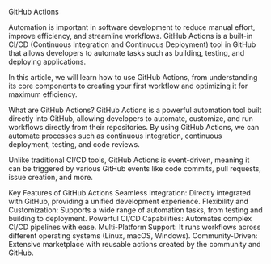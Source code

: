 GitHub Actions

Automation is important in software development to reduce manual effort, improve efficiency, and streamline workflows. GitHub Actions is a built-in CI/CD (Continuous Integration and Continuous Deployment) tool in GitHub that allows developers to automate tasks such as building, testing, and deploying applications.

In this article, we will learn how to use GitHub Actions, from understanding its core components to creating your first workflow and optimizing it for maximum efficiency.

What are GitHub Actions?
GitHub Actions is a powerful automation tool built directly into GitHub, allowing developers to automate, customize, and run workflows directly from their repositories. By using GitHub Actions, we can automate processes such as continuous integration, continuous deployment, testing, and code reviews.

Unlike traditional CI/CD tools, GitHub Actions is event-driven, meaning it can be triggered by various GitHub events like code commits, pull requests, issue creation, and more.

Key Features of GitHub Actions
Seamless Integration: Directly integrated with GitHub, providing a unified development experience.
Flexibility and Customization: Supports a wide range of automation tasks, from testing and building to deployment.
Powerful CI/CD Capabilities: Automates complex CI/CD pipelines with ease.
Multi-Platform Support: It runs workflows across different operating systems (Linux, macOS, Windows).
Community-Driven: Extensive marketplace with reusable actions created by the community and GitHub.